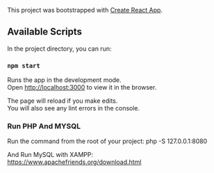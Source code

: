 This project was bootstrapped with [Create React App](https://github.com/facebook/create-react-app).

## Available Scripts

In the project directory, you can run:

### `npm start`

Runs the app in the development mode.<br />
Open [http://localhost:3000](http://localhost:3000) to view it in the browser.

The page will reload if you make edits.<br />
You will also see any lint errors in the console.

### Run PHP And MYSQL

Run the command from the root of your project:
php -S 127.0.0.1:8080

And Run MySQL with XAMPP:
https://www.apachefriends.org/download.html

